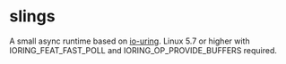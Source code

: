 # slings
A small async runtime based on [io-uring](https://kernel.dk/io_uring.pdf). Linux 5.7 or higher with IORING_FEAT_FAST_POLL and IORING_OP_PROVIDE_BUFFERS required.
